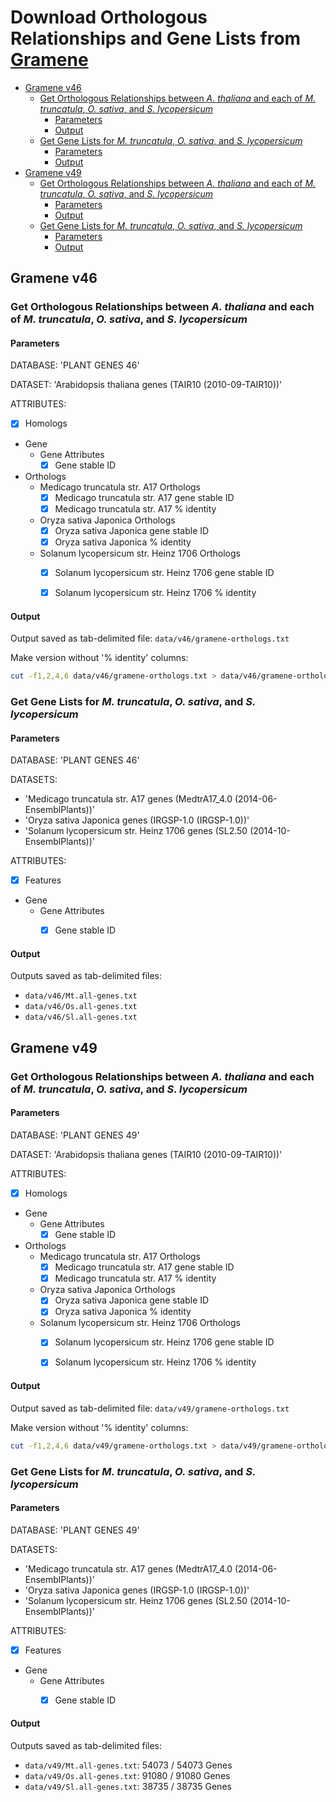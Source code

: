 # Download Orthologous Relationships and Gene Lists from [Gramene](http://ensembl.gramene.org/biomart/martview)

<!-- MarkdownTOC -->

- [Gramene v46](#gramene-v46)
    - [Get Orthologous Relationships between *A. thaliana* and each of *M. truncatula*, *O. sativa*, and *S. lycopersicum*](#get-orthologous-relationships-between-a-thaliana-and-each-of-m-truncatula-o-sativa-and-s-lycopersicum)
        - [Parameters](#parameters)
        - [Output](#output)
    - [Get Gene Lists for *M. truncatula*, *O. sativa*, and *S. lycopersicum*](#get-gene-lists-for-m-truncatula-o-sativa-and-s-lycopersicum)
        - [Parameters](#parameters-1)
        - [Output](#output-1)
- [Gramene v49](#gramene-v49)
    - [Get Orthologous Relationships between *A. thaliana* and each of *M. truncatula*, *O. sativa*, and *S. lycopersicum*](#get-orthologous-relationships-between-a-thaliana-and-each-of-m-truncatula-o-sativa-and-s-lycopersicum-1)
        - [Parameters](#parameters-2)
        - [Output](#output-2)
    - [Get Gene Lists for *M. truncatula*, *O. sativa*, and *S. lycopersicum*](#get-gene-lists-for-m-truncatula-o-sativa-and-s-lycopersicum-1)
        - [Parameters](#parameters-3)
        - [Output](#output-3)

<!-- /MarkdownTOC -->


## Gramene v46

### Get Orthologous Relationships between *A. thaliana* and each of *M. truncatula*, *O. sativa*, and *S. lycopersicum*

#### Parameters

DATABASE: 'PLANT GENES 46'

DATASET: 'Arabidopsis thaliana genes (TAIR10 (2010-09-TAIR10))'

ATTRIBUTES:

- [x] Homologs
- Gene
  - Gene Attributes
    - [x] Gene stable ID
- Orthologs
  - Medicago truncatula str. A17 Orthologs
    - [x] Medicago truncatula str. A17 gene stable ID
    - [x] Medicago truncatula str. A17 % identity
  - Oryza sativa Japonica Orthologs
    - [x] Oryza sativa Japonica gene stable ID
    - [x] Oryza sativa Japonica % identity
  - Solanum lycopersicum str. Heinz 1706 Orthologs
    - [x] Solanum lycopersicum str. Heinz 1706 gene stable ID
    - [x] Solanum lycopersicum str. Heinz 1706 % identity


#### Output

Output saved as tab-delimited file: `data/v46/gramene-orthologs.txt`

Make version without '% identity' columns:

```sh
cut -f1,2,4,6 data/v46/gramene-orthologs.txt > data/v46/gramene-orthologs.ids-only.txt
```


### Get Gene Lists for *M. truncatula*, *O. sativa*, and *S. lycopersicum*

#### Parameters

DATABASE: 'PLANT GENES 46'

DATASETS:

- 'Medicago truncatula str. A17 genes (MedtrA17_4.0 (2014-06-EnsemblPlants))'
- 'Oryza sativa Japonica genes (IRGSP-1.0 (IRGSP-1.0))'
- 'Solanum lycopersicum str. Heinz 1706 genes (SL2.50 (2014-10-EnsemblPlants))'

ATTRIBUTES:

- [x] Features
- Gene
  - Gene Attributes
    - [x] Gene stable ID


#### Output

Outputs saved as tab-delimited files:

- `data/v46/Mt.all-genes.txt`
- `data/v46/Os.all-genes.txt`
- `data/v46/Sl.all-genes.txt`


## Gramene v49

### Get Orthologous Relationships between *A. thaliana* and each of *M. truncatula*, *O. sativa*, and *S. lycopersicum*

#### Parameters

DATABASE: 'PLANT GENES 49'

DATASET: 'Arabidopsis thaliana genes (TAIR10 (2010-09-TAIR10))'

ATTRIBUTES:

- [x] Homologs
- Gene
  - Gene Attributes
    - [x] Gene stable ID
- Orthologs
  - Medicago truncatula str. A17 Orthologs
    - [x] Medicago truncatula str. A17 gene stable ID
    - [x] Medicago truncatula str. A17 % identity
  - Oryza sativa Japonica Orthologs
    - [x] Oryza sativa Japonica gene stable ID
    - [x] Oryza sativa Japonica % identity
  - Solanum lycopersicum str. Heinz 1706 Orthologs
    - [x] Solanum lycopersicum str. Heinz 1706 gene stable ID
    - [x] Solanum lycopersicum str. Heinz 1706 % identity


#### Output

Output saved as tab-delimited file: `data/v49/gramene-orthologs.txt`

Make version without '% identity' columns:

```sh
cut -f1,2,4,6 data/v49/gramene-orthologs.txt > data/v49/gramene-orthologs.ids-only.txt
```


### Get Gene Lists for *M. truncatula*, *O. sativa*, and *S. lycopersicum*

#### Parameters

DATABASE: 'PLANT GENES 49'

DATASETS:

- 'Medicago truncatula str. A17 genes (MedtrA17_4.0 (2014-06-EnsemblPlants))'
- 'Oryza sativa Japonica genes (IRGSP-1.0 (IRGSP-1.0))'
- 'Solanum lycopersicum str. Heinz 1706 genes (SL2.50 (2014-10-EnsemblPlants))'

ATTRIBUTES:

- [x] Features
- Gene
  - Gene Attributes
    - [x] Gene stable ID


#### Output

Outputs saved as tab-delimited files:

- `data/v49/Mt.all-genes.txt`: 54073 / 54073 Genes
- `data/v49/Os.all-genes.txt`: 91080 / 91080 Genes
- `data/v49/Sl.all-genes.txt`: 38735 / 38735 Genes
